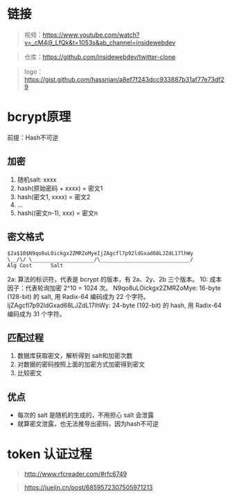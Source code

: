 # 链接

> 视频：https://www.youtube.com/watch?v=_cM4j9_LfQk&t=1053s&ab_channel=insidewebdev

> 仓库：https://github.com/insidewebdev/twitter-clone

> logo：https://gist.github.com/hassnian/a8ef7f243dcc933887b31af77e73df29

# bcrypt原理

前提：Hash不可逆

## 加密

1. 随机salt: xxxx
2. hash(原始密码 + xxxx) = 密文1
3. hash(密文1, xxxx) = 密文2
4. ...
5. hash((密文n-1), xxx) = 密文n

## 密文格式

```
$2a$10$N9qo8uLOickgx2ZMRZoMyeIjZAgcfl7p92ldGxad68LJZdL17lhWy
\__/\/ \____________________/\_____________________________/
Alg Cost      Salt
```
2a: 算法的标识符，代表是 bcrypt 的版本，有 2a、2y、2b 三个版本。
10: 成本因子：代表轮询加密 2^10 = 1024 次。
N9qo8uLOickgx2ZMRZoMye: 16-byte (128-bit) 的 salt, 用 Radix-64 编码成为 22 个字符。
IjZAgcfl7p92ldGxad68LJZdL17lhWy: 24-byte (192-bit) 的 hash, 用 Radix-64 编码成为 31 个字符。

## 匹配过程

1. 数据库获取密文，解析得到 salt和加密次数
2. 对数据的密码按照上面的加密方式加密得到密文
3. 比较密文

## 优点

- 每次的 salt 是随机的生成的，不用担心 salt 会泄露
- 就算密文泄露，也无法推导出密码，因为hash不可逆

# token 认证过程

> http://www.rfcreader.com/#rfc6749

> https://juejin.cn/post/6859572307505971213
